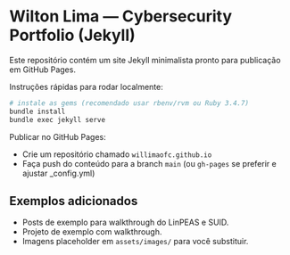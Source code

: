 # Wilton Lima — Cybersecurity Portfolio (Jekyll)

Este repositório contém um site Jekyll minimalista pronto para publicação em GitHub Pages.

Instruções rápidas para rodar localmente:
```bash
# instale as gems (recomendado usar rbenv/rvm ou Ruby 3.4.7)
bundle install
bundle exec jekyll serve
```

Publicar no GitHub Pages:
- Crie um repositório chamado `willimaofc.github.io`
- Faça push do conteúdo para a branch `main` (ou `gh-pages` se preferir e ajustar _config.yml)


## Exemplos adicionados

- Posts de exemplo para walkthrough do LinPEAS e SUID.
- Projeto de exemplo com walkthrough.
- Imagens placeholder em `assets/images/` para você substituir.
